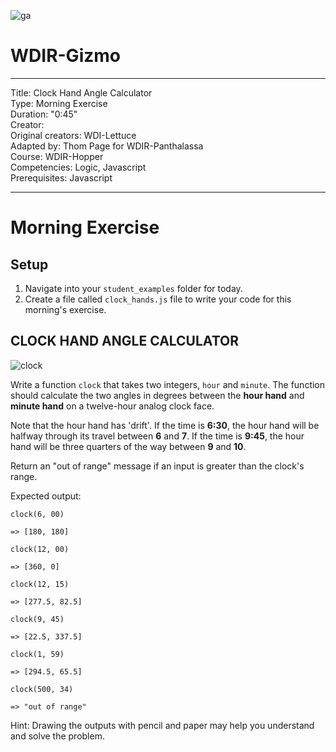 ![ga](http://mobbook.generalassemb.ly/ga_cog.png)

# WDIR-Gizmo

---
Title: Clock Hand Angle Calculator <br>
Type: Morning Exercise<br>
Duration: "0:45"<br>
Creator:<br>
    Original creators: WDI-Lettuce<br>
    Adapted by: Thom Page for WDIR-Panthalassa<br>
    Course: WDIR-Hopper<br>
Competencies: Logic, Javascript<br>
Prerequisites: Javascript <br>

---

# Morning Exercise

## Setup
1. Navigate into your `student_examples` folder for today.
2. Create a file called `clock_hands.js` file to write your code for this morning's exercise.

## CLOCK HAND ANGLE CALCULATOR

![clock](http://orpheogroup.com/wp-content/uploads/2014/10/grand-central-clock-crop.jpg)


Write a function `clock` that takes two integers, `hour` and `minute`. The function should calculate the two angles in degrees between the **hour hand** and **minute hand** on a twelve-hour analog clock face.

Note that the hour hand has 'drift'. If the time is **6:30**, the hour hand will be halfway through its travel between **6** and **7**. If the time is **9:45**, the hour hand will be three quarters of the way between **9** and **10**.

Return an "out of range" message if an input is greater than the clock's range.


Expected output:

```
clock(6, 00)

=> [180, 180]
```

```
clock(12, 00)

=> [360, 0]
```

```
clock(12, 15)

=> [277.5, 82.5]
```

```
clock(9, 45)

=> [22.5, 337.5]
```

```
clock(1, 59)

=> [294.5, 65.5]
```

```
clock(500, 34)

=> "out of range"
```

Hint: Drawing the outputs with pencil and paper may help you understand and solve the problem.
